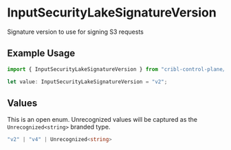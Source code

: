 # InputSecurityLakeSignatureVersion

Signature version to use for signing S3 requests

## Example Usage

```typescript
import { InputSecurityLakeSignatureVersion } from "cribl-control-plane/models/operations";

let value: InputSecurityLakeSignatureVersion = "v2";
```

## Values

This is an open enum. Unrecognized values will be captured as the `Unrecognized<string>` branded type.

```typescript
"v2" | "v4" | Unrecognized<string>
```